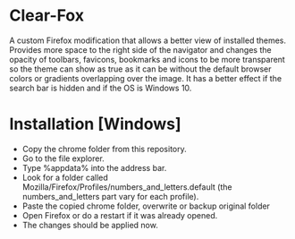# Clear-Fox
A custom Firefox modification that allows a better view of installed themes. Provides more space to the right side of the navigator and changes the opacity of toolbars, favicons, bookmarks and icons to be more transparent so the theme can show as true as it can be without the default browser colors or gradients overlapping over the image. It has a better effect if the search bar is hidden and if the OS is Windows 10.

# Installation [Windows]
 - Copy the chrome folder from this repository.
 - Go to the file explorer.
 - Type %appdata% into the address bar.
 - Look for a folder called Mozilla/Firefox/Profiles/numbers_and_letters.default (the numbers_and_letters part vary for each profile).
 - Paste the copied chrome folder, overwrite or backup original folder
 - Open Firefox or do a restart if it was already opened.
 - The changes should be applied now.
